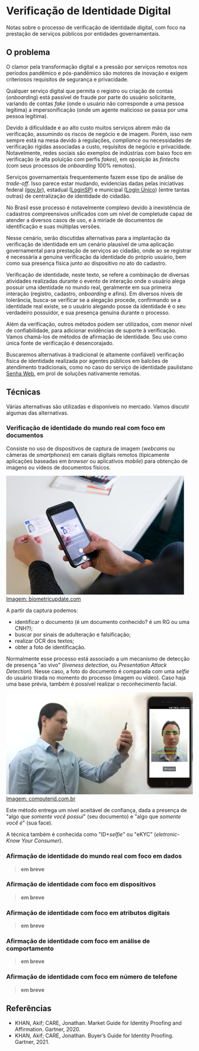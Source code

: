# Verificação de Identidade Digital
Notas sobre o processo de verificação de identidade digital, com foco na prestação de serviços públicos por entidades governamentais.

## O problema
O clamor pela transformação digital e a pressão por serviços remotos nos períodos pandêmico e pós-pandêmico são motores de inovação e exigem criteriosos requisitos de segurança e privacidade.

Qualquer serviço digital que permita o registro ou criação de contas (_onboarding_) está passível de fraude por parte do usuário solicitante, variando de contas _fake_ (onde o usuário não corresponde a uma pessoa legítima) a impersonificação (onde um agente malicioso se passa por uma pessoa legítima).

Devido à dificuldade e ao alto custo muitos serviços abrem mão da verificação, assumindo os riscos de negócio e de imagem. Porém, isso nem sempre está na mesa devido à regulações, _compliance_ ou necessidades de verificação rígidas associadas a custo, requisitos de negócio e privacidade. Notavelmente, redes sociais são exemplos de indústrias com baixo foco em verificação (e alta poluição com perfis _fakes_), em oposição às _fintechs_ (com seus processos de _onboarding_ 100% remotos).

Serviços governamentais frequentemente fazem esse tipo de análise de _trade-off_. Isso parece estar mudando, evidencias dadas pelas iniciativas federal ([gov.br](https://acesso.gov.br/)), estadual ([LoginSP](https://login.sp.gov.br/)) e municipal ([Login Único](https://legislacao.prefeitura.sp.gov.br/leis/decreto-60663-de-25-de-outubro-de-2021/detalhe)) (entre tantas outras) de centralização de identidade do cidadão.

No Brasil esse processo é notavelmente complexo devido à inexistência de cadastros compreensivos unificados com um nível de completude capaz de atender a diversos casos de uso, e à miríade de documentos de identificação e suas múltiplas versões.

Nesse cenário, serão discutidas alternativas para a implantação da verificação de identidade em um cenário plausível de uma aplicação governamental para prestação de serviços ao cidadão, onde ao se registrar é necessária a genuína verificação da identidade do próprio usuário, bem como sua presença física junto ao dispositivo no ato do cadastro.

Verificação de identidade, neste texto, se refere a combinação de diversas atividades realizadas durante o evento de interação onde o usuário alega possuir uma identidade no mundo real, geralmente em sua primeira interação (registro, cadastro, _onboarding_ e afins). Em diversos níveis de tolerância, busca-se verificar se a alegação procede, confirmando se a identidade real existe, se o usuário alegando posse da identidade é o seu verdadeiro possuidor, e sua presença genuína durante o processo.

Além da verificação, outros métodos podem ser utilizados, com menor nível de confiabilidade, para adicionar evidências de suporte à verificação. Vamos chamá-los de métodos de afirmação de identidade. Seu uso como única fonte de verificação é desencorajado.

Buscaremos alternativas à tradicional (e altamente confiável) verificação física de identidade realizada por agentes públicos em balcões de atendimento tradicionais, como no caso do serviço de identidade paulistano [Senha Web](https://www.prefeitura.sp.gov.br/cidade/secretarias/fazenda/servicos/senhaweb/), em prol de soluções nativamente remotas.

## Técnicas

Várias alternativas são utilizadas e disponíveis no mercado. Vamos discutir algumas das alternativas.

### Verificação de identidade do mundo real com foco em documentos

Consiste no uso de dispositivos de captura de imagem (_webcams_ ou câmeras de _smartphones_) em canais digitais remotos (tipicamente aplicações baseadas em _browser_ ou aplicativos _mobile_) para obtenção de imagens ou vídeos de documentos físicos.

![](img/doc_verify.png)  
[Imagem: biometricupdate.com](https://www.biometricupdate.com/201905/digital-identity-and-document-verification-market-to-generate-15-billion-by-2024)

A partir da captura podemos:
- identificar o documento (é um documento conhecido? é um RG ou uma CNH?);
- buscar por sinais de adulteração e falsificação;
- realizar OCR dos textos;
- obter a foto de identificação.

Normalmente esse processo está associado a um mecanismo de detecção de presença "ao vivo" (_liveness detection_, ou _Presentation Attack Detection_). Nesse caso, a foto do documento é comparada com uma _selfie_ do usuário tirada no momento do processo (imagem ou vídeo). Caso haja uma base prévia, também é possível realizar o reconhecimento facial.

![](img/selfie.png)  
[Imagem: computerid.com.br](https://computerid.com.br/solucoes/solucoes_view.php?c=10&s=16&p=9)

Este método entrega um nível aceitável de confiança, dada a presença de "algo que _somente você possui_" (seu documento) e "algo que _somente você é_" (sua face).

A técnica também é conhecida como "ID+_selfie_" ou "eKYC" (_eletronic- Know Your Consumer_).

### Afirmação de identidade do mundo real com foco em dados

> __em breve__

### Afirmação de identidade com foco em dispositivos

> __em breve__

### Afirmação de identidade com foco em atributos digitais

> __em breve__

### Afirmação de identidade com foco em análise de comportamento

> __em breve__

### Afirmação de identidade com foco em número de telefone

> __em breve__

## Referências
- KHAN, Akif; CARE, Jonathan. Market Guide for Identity Proofing and Affirmation. Gartner, 2020.
- KHAN, Akif; CARE, Jonathan. Buyer’s Guide for Identity Proofing. Gartner, 2021.
